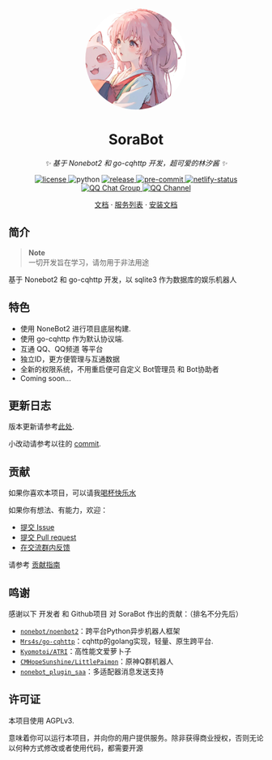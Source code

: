 <div align="center">
  <a href="https://bot.netsora.info/"><img src="./resources/logo.png" width="200" height="200" 
  style="border-radius: 100px" alt="SoraBot"></a>
</div>

<div align="center">

# SoraBot
_✨ 基于 Nonebot2 和 go-cqhttp 开发，超可爱的林汐酱 ✨_
</div>


<p align="center">
<a href="https://raw.githubusercontent.com/netsora/SoraBot/master/LICENSE">
    <img src="https://img.shields.io/github/license/netsora/SoraBot" alt="license">
</a>
<img src="https://img.shields.io/badge/python-3.10+-blue" alt="python">
<a href="https://github.com/netsora/SoraBot/releases">
  <img src="https://img.shields.io/github/v/release/netsora/SoraBot" alt="release"/>
</a>
<a href="https://results.pre-commit.ci/latest/github/netsora/SoraBot/master">
  <img src="https://results.pre-commit.ci/badge/github/netsora/SoraBot/nonebot2/master.svg" alt="pre-commit" />
</a>
<a href="https://bot.netsora.info/">
  <img src="https://api.netlify.com/api/v1/badges/7dfd5fe6-d423-4f55-a6fc-02753f07e9e9/deploy-status" alt="netlify-status" />
</a>
</br>
<a href="http://qm.qq.com/cgi-bin/qm/qr?_wv=1027&k=A9oTio04Frz8oX0WgbPWM9OszLcF5RHT&authKey=D84U3cnB2Lax1qgww4psT1OgEU1iOOKW4evsdhnQuHtV3QFedQGNNLm1kK2Mfj15&noverify=0&group_code=817451732">
  <img src="https://img.shields.io/badge/QQ%E7%BE%A4-817451732-orange?style=flat-square" alt="QQ Chat Group">
</a>
<a href="https://pd.qq.com/s/5b26z878f">
  <img src="https://img.shields.io/badge/QQ%E9%A2%91%E9%81%93-林汐咖啡屋-5492ff?style=flat-square" alt="QQ Channel">
</a>
<!-- <a href="https://discord.gg/YRVwvYt58X">
  <img src="https://discord.com/api/guilds/1113846954955378868/widget.png?style=shield" alt="Discord Server">
</a> -->
</p>

<p align="center">
  <a href="https://bot.netsora.info/">文档</a>
  ·
  <a href="https://bot.netsora.info/docs/module/">服务列表</a>
  ·
  <a href="https://bot.netsora.info/blogs/develop/foreword/prepare.html">安装文档</a>
</p>

## 简介
> **Note**  
> 一切开发旨在学习，请勿用于非法用途

基于 Nonebot2 和 go-cqhttp 开发，以 sqlite3 作为数据库的娱乐机器人

## 特色
* 使用 NoneBot2 进行项目底层构建.
* 使用 go-cqhttp 作为默认协议端.
* 互通 QQ、QQ频道 等平台
* 独立ID，更方便管理与互通数据
* 全新的权限系统，不用重启便可自定义 Bot管理员 和 Bot协助者
* Coming soon...

## 更新日志

版本更新请参考[此处](./CHANGELOG.md).

小改动请参考以往的 [commit](https://github.com/netsora/SoraBot/commit/master).

## 贡献
如果你喜欢本项目，可以请我[喝杯快乐水](https://afdian.net/@netsora)

如果你有想法、有能力，欢迎：  

* [提交 Issue](https://github.com/netsora/SoraBot/issues)
* [提交 Pull request](https://github.com/netsora/SoraBot/pulls)  
* [在交流群内反馈](http://qm.qq.com/cgi-bin/qm/qr?_wv=1027&k=kUsNnKC-8F_YnR6VvYGqDiZOmhSi-iw7&authKey=IlG5%2FP1LrCVfniACFmdKRRW1zXq6fto5a43vfAHBqC5dUNztxLRuJnrVou2Q8UgH&noverify=0&group_code=817451732)

请参考 [贡献指南](./CONTRIBUTING.md)

## 鸣谢
感谢以下 开发者 和 Github项目 对 SoraBot 作出的贡献：（排名不分先后）
* [`nonebot/noenbot2`](https://github.com/nonebot/nonebot2)：跨平台Python异步机器人框架  
* [`Mrs4s/go-cqhttp`](https://github.com/Mrs4s/go-cqhttp)：cqhttp的golang实现，轻量、原生跨平台.  
* [`Kyomotoi/ATRI`](https://github.com/Kyomotoi/ATRI)：高性能文爱萝卜子
* [`CMHopeSunshine/LittlePaimon`](https://github.com/CMHopeSunshine/LittlePaimon)：原神Q群机器人
* [`nonebot_plugin_saa`](https://github.com/felinae98/nonebot-plugin-send-anything-anywhere)：多适配器消息发送支持

## 许可证
本项目使用 AGPLv3.

意味着你可以运行本项目，并向你的用户提供服务。除非获得商业授权，否则无论以何种方式修改或者使用代码，都需要开源
